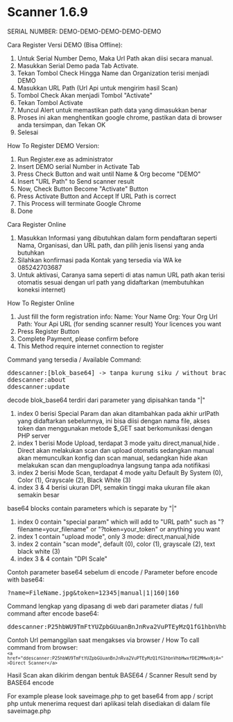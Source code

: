 Scanner 1.6.9
=============

SERIAL NUMBER: DEMO-DEMO-DEMO-DEMO-DEMO

Cara Register Versi DEMO (Bisa Offline):
1. Untuk Serial Number Demo, Maka Url Path akan diisi secara manual.
2. Masukkan Serial Demo pada Tab Activate.
3. Tekan Tombol Check Hingga Name dan Organization terisi menjadi DEMO
4. Masukkan URL Path (Url Api untuk mengirim hasil Scan)
5. Tombol Check Akan menjadi Tombol "Activate"
6. Tekan Tombol Activate
7. Muncul Alert untuk memastikan path data yang dimasukkan benar
8. Proses ini akan menghentikan google chrome, pastikan data di browser anda tersimpan, dan Tekan OK
9. Selesai

How To Register DEMO Version:
1. Run Register.exe as administrator
2. Insert DEMO serial Number in Activate Tab
3. Press Check Button and wait until Name & Org become "DEMO"
4. Insert "URL Path" to Send scanner result
5. Now, Check Button Become "Activate" Button
6. Press Activate Button and Accept If URL Path is correct
7. This Process will terminate Google Chrome
8. Done

Cara Register Online
1. Masukkan Informasi yang dibutuhkan dalam form pendaftaran seperti Nama, Organisasi, dan URL path, dan pilih jenis lisensi yang anda butuhkan
2. Silahkan konfirmasi pada Kontak yang tersedia via WA ke 085242703687
3. Untuk aktivasi, Caranya sama seperti di atas namun URL path akan terisi otomatis sesuai dengan url path yang didaftarkan (membutuhkan koneksi internet)

How To Register Online
1. Just fill the form registration info:
   Name: Your Name
   Org: Your Org
   Url Path: Your Api URL (for sending scanner result)
   Your licences you want
2. Press Register Button
3. Complete Payment, please confirm before
4. This Method require internet connection to register

Command yang tersedia / Available Command:
<pre>ddescanner:[blok_base64] -> tanpa kurung siku / without brackets
ddescanner:about
ddescanner:update</pre>

decode blok_base64 terdiri dari parameter yang dipisahkan tanda "|"
1. index 0 berisi Special Param dan akan ditambahkan pada akhir urlPath yang didaftarkan sebelumnya, ini bisa diisi dengan nama file, akses token dan menggunakan metode $_GET saat berkomunikasi dengan PHP server
2. index 1 berisi Mode Upload, terdapat 3 mode yaitu direct,manual,hide . Direct akan melakukan scan dan upload otomatis sedangkan manual akan memunculkan konfig dan scan manual, sedangkan hide akan melakukan scan dan menguploadnya langsung tanpa ada notifikasi
3. index 2 berisi Mode Scan, terdapat 4 mode yaitu Default By System (0), Color (1), Grayscale (2), Black White (3)
4. index 3 & 4 berisi ukuran DPI, semakin tinggi maka ukuran file akan semakin besar 

base64 blocks contain parameters which is separate by "|"
1. index 0 contain "special param" which will add to "URL path" such as "?filename=your_filename" or "?token=your_token" or anything you want
2. index 1 contain "upload mode", only 3 mode: direct,manual,hide
3. index 2 contain "scan mode", default (0), color (1), grayscale (2), text black white (3)
4. index 3 & 4 contain "DPI Scale"

Contoh parameter base64 sebelum di encode / Parameter before encode with base64:
<pre>?name=FileName.jpg&token=12345|manual|1|160|160</pre>

Command lengkap yang dipasang di web dari parameter diatas / full command after encode base64:
<pre>ddescanner:P25hbWU9TmFtYUZpbGUuanBnJnRva2VuPTEyMzQ1fG1hbnVhbHwxfDE2MHwxNjA=</pre>

Contoh Url pemanggilan saat mengakses via browser / How To call command from browser:
<br><code>`<a href="ddescanner:P25hbWU9TmFtYUZpbGUuanBnJnRva2VuPTEyMzQ1fG1hbnVhbHwxfDE2MHwxNjA=">Direct Scanner</a>`</code>

Hasil Scan akan dikirim dengan bentuk BASE64 / Scanner Result send by BASE64 encode

For example please look saveimage.php to get base64 from app / script php untuk menerima request dari aplikasi telah disediakan di dalam file saveimage.php
